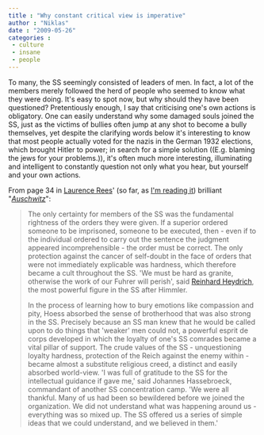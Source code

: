 ```yaml
---
title : "Why constant critical view is imperative"
author : "Niklas"
date : "2009-05-26"
categories : 
 - culture
 - insane
 - people
---
```


To many, the SS seemingly consisted of leaders of men. In fact, a lot of the members merely followed the herd of people who seemed to know what they were doing. It's easy to spot now, but why should they have been questioned? Pretentiously enough, I say that criticising one's own actions is obligatory. One can easily understand why some damaged souls joined the SS, just as the victims of bullies often jump at any shot to become a bully themselves, yet despite the clarifying words below it's interesting to know that most people actually voted for the nazis in the German 1932 elections, which brought Hitler to power; in search for a simple solution ((E.g. blaming the jews for your problems.)), it's often much more interesting, illuminating and intelligent to constantly question not only what you hear, but yourself and your own actions.

From page 34 in [Laurence Rees](http://en.wikipedia.org/wiki/Laurence%20Rees)' (so far, as [I'm reading it](http://readernaut.com/pivic/books/0563522968/auschwitz/)) brilliant "_[Auschwitz](http://www.amazon.com/gp/product/0563521171)_":

> The only certainty for members of the SS was the fundamental rightness of the orders they were given. If a superior ordered someone to be imprisoned, someone to be executed, then - even if to the individual ordered to carry out the sentence the judgment appeared incomprehensible - the order must be correct. The only protection against the cancer of self-doubt in the face of orders that were not immediately explicable was hardness, which therefore became a cult throughout the SS. 'We must be hard as granite, otherwise the work of our Fuhrer will perish', said [Reinhard Heydrich](http://en.wikipedia.org/wiki/Heydrich), the most powerful figure in the SS after Himmler.
> 
> In the process of learning how to bury emotions like compassion and pity, Hoess absorbed the sense of brotherhood that was also strong in the SS. Precisely because an SS man knew that he would be called upon to do things that 'weaker' men could not, a powerful esprit de corps developed in which the loyalty of one's SS comrades became a vital pillar of support. The crude values of the SS - unquestioning loyalty hardness, protection of the Reich against the enemy within - became almost a substitute religious creed, a distinct and easily absorbed world-view. 'I was full of gratitude to the SS for the intellectual guidance if gave me,' said Johannes Hassebroeck, commandant of another SS concentration camp. 'We were all thankful. Many of us had been so bewildered before we joined the organization. We did not understand what was happening around us - everything was so mixed up. The SS offered us a series of simple ideas that we could understand, and we believed in them.'
